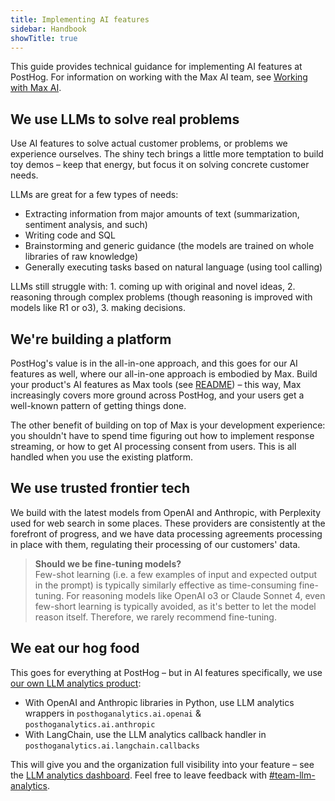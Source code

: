 ```yaml
---
title: Implementing AI features
sidebar: Handbook
showTitle: true
---
```


This guide provides technical guidance for implementing AI features at PostHog. For information on working with the Max AI team, see [Working with Max AI](/handbook/engineering/working-with-max-ai).

## We use LLMs to solve real problems

Use AI features to solve actual customer problems, or problems we experience ourselves. The shiny tech brings a little more temptation to build toy demos – keep that energy, but focus it on solving concrete customer needs.

LLMs are great for a few types of needs:

- Extracting information from major amounts of text (summarization, sentiment analysis, and such)
- Writing code and SQL
- Brainstorming and generic guidance (the models are trained on whole libraries of raw knowledge)
- Generally executing tasks based on natural language (using tool calling)

LLMs still struggle with: 1. coming up with original and novel ideas, 2. reasoning through complex problems (though reasoning is improved with models like R1 or o3), 3. making decisions.

## We're building a platform

PostHog's value is in the all-in-one approach, and this goes for our AI features as well, where our all-in-one approach is embodied by Max. Build your product's AI features as Max tools (see [README](https://github.com/posthog/posthog/tree/master/ee/hogai)) – this way, Max increasingly covers more ground across PostHog, and your users get a well-known pattern of getting things done.

The other benefit of building on top of Max is your development experience: you shouldn't have to spend time figuring out how to implement response streaming, or how to get AI processing consent from users. This is all handled when you use the existing platform.

## We use trusted frontier tech

We build with the latest models from OpenAI and Anthropic, with Perplexity used for web search in some places. These providers are consistently at the forefront of progress, and we have data processing agreements processing in place with them, regulating their processing of our customers' data.

> **Should we be fine-tuning models?**  
> Few-shot learning (i.e. a few examples of input and expected output in the prompt) is typically similarly effective as time-consuming fine-tuning. For reasoning models like OpenAI o3 or Claude Sonnet 4, even few-short learning is typically avoided, as it's better to let the model reason itself. Therefore, we rarely recommend fine-tuning.

## We eat our hog food

This goes for everything at PostHog – but in AI features specifically, we use [our own LLM analytics product](/docs/ai-engineering/observability):

- With OpenAI and Anthropic libraries in Python, use LLM analytics wrappers in `posthoganalytics.ai.openai` & `posthoganalytics.ai.anthropic`
- With LangChain, use the LLM analytics callback handler in `posthoganalytics.ai.langchain.callbacks`

This will give you and the organization full visibility into your feature – see the [LLM analytics dashboard](https://us.posthog.com/project/2/llm-analytics). Feel free to leave feedback with [#team-llm-analytics](https://posthog.slack.com/archives/C087XQ7K9K7).
